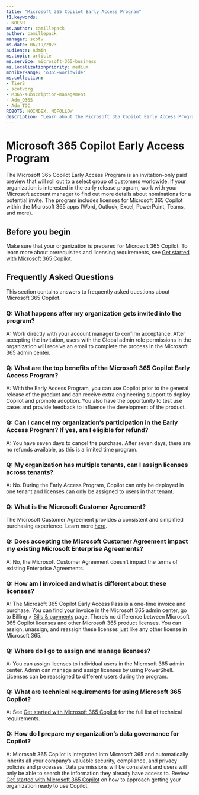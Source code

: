 ```yaml
---
title: "Microsoft 365 Copilot Early Access Program"
f1.keywords:
- NOCSH
ms.author: camillepack
author: camillepack
manager: scotv
ms.date: 06/19/2023
audience: Admin
ms.topic: article
ms.service: microsoft-365-business
ms.localizationpriority: medium
monikerRange: 'o365-worldwide'
ms.collection: 
- Tier2
- scotvorg
- M365-subscription-management 
- Adm_O365
- Adm_TOC
ROBOTS: NOINDEX, NOFOLLOW
description: "Learn about the Microsoft 365 Copilot Early Access Program."
---
```


# Microsoft 365 Copilot Early Access Program

The Microsoft 365 Copilot Early Access Program is an invitation-only paid preview that will roll out to a select group of customers worldwide. If your organization is interested in the early release program, work with your Microsoft account manager to find out more details about nominations for a potential invite. The program includes licenses for Microsoft 365 Copilot within the Microsoft 365 apps (Word, Outlook, Excel, PowerPoint, Teams, and more).

## Before you begin

Make sure that your organization is prepared for Microsoft 365 Copilot. To learn more about prerequisites and licensing requirements, see [Get started with Microsoft 365 Copilot](m365-copilot-setup.md).

## Frequently Asked Questions

This section contains answers to frequently asked questions about Microsoft 365 Copilot.

### Q: What happens after my organization gets invited into the program?

A: Work directly with your account manager to confirm acceptance. After accepting the invitation, users with the Global admin role permissions in the organization will receive an email to complete the process in the Microsoft 365 admin center.

### Q: What are the top benefits of the Microsoft 365 Copilot Early Access Program?

A: With the Early Access Program, you can use Copilot prior to the general release of the product and can receive extra engineering support to deploy Copilot and promote adoption. You also have the opportunity to test use cases and provide feedback to influence the development of the product.

### Q: Can I cancel my organization’s participation in the Early Access Program? If yes, am I eligible for refund?  

A: You have seven days to cancel the purchase. After seven days, there are no refunds available, as this is a limited time program.

### Q: My organization has multiple tenants, can I assign licenses across tenants?

A: No. During the Early Access Program, Copilot can only be deployed in one tenant and licenses can only be assigned to users in that tenant.

### Q: What is the Microsoft Customer Agreement?

The Microsoft Customer Agreement provides a consistent and simplified purchasing experience. Learn more [here](https://www.microsoft.com/Licensing/how-to-buy/microsoft-customer-agreement).

### Q: Does accepting the Microsoft Customer Agreement impact my existing Microsoft Enterprise Agreements?

A: No, the Microsoft Customer Agreement doesn’t impact the terms of existing Enterprise Agreements.

### Q: How am I invoiced and what is different about these licenses?

A: The Microsoft 365 Copilot Early Access Pass is a one-time invoice and purchase. You can find your invoice in the Microsoft 365 admin center, go to Billing > [Bills & payments](https://admin.microsoft.com/Adminportal/Home?#/billoverview/invoice-list) page. There’s no difference between Microsoft 365 Copilot licenses and other Microsoft 365 product licenses. You can assign, unassign, and reassign these licenses just like any other license in Microsoft 365.

### Q: Where do I go to assign and manage licenses?

A: You can assign licenses to individual users in the Microsoft 365 admin center. Admin can manage and assign licenses by using PowerShell. Licenses can be reassigned to different users during the program.

### Q: What are technical requirements for using Microsoft 365 Copilot?

A: See [Get started with Microsoft 365 Copilot](m365-copilot-setup.md) for the full list of technical requirements.

### Q: How do I prepare my organization’s data governance for Copilot?

A: Microsoft 365 Copilot is integrated into Microsoft 365 and automatically inherits all your company’s valuable security, compliance, and privacy policies and processes. Data permissions will be consistent and users will only be able to search the information they already have access to. Review [Get started with Microsoft 365 Copilot](m365-copilot-setup.md) on how to approach getting your organization ready to use Copilot.

